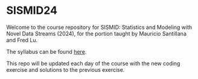 # SISMID24

Welcome to the course repository for SISMID: Statistics and Modeling with Novel Data Streams (2024), for the portion taught by Mauricio Santillana and Fred Lu.

The syllabus can be found [here](https://docs.google.com/document/d/1U-ZMunw9YgR-fL4j5Z9bDI-zC8jvAE_BVYSJpJx5Jg0/).

This repo will be updated each day of the course with the new coding exercise and solutions to the previous exercise.
